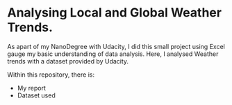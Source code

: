 # Analysing Local and Global Weather Trends.

As apart of my NanoDegree with Udacity, I did this small project using Excel gauge my basic understanding of data analysis. Here, I analysed Weather trends with a dataset provided by Udacity.

Within this repository, there is:
* My report
* Dataset used
